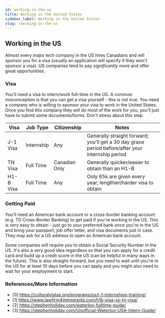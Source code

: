 ```yaml
---
id: working-in-the-us
title: Working in the United States
sidebar_label: Working in the United States
slug: /working-in-the-us
---
```


## Working in the US

Almost every major tech company in the US hires Canadians and will sponsor you for a visa (usually an application will specify if they won't sponsor a visa). US companies tend to pay _significantly_ more and offer great opportunities.

### Visa

You'll need a visa to intern/work full-time in the US. A common misconception is that you can get a visa yourself - this is not true. You need a company who is willing to sponsor your visa to work in the United States. Once you find this company they will do most of the work for you, you'll just have to submit some documents/forms. Don't stress about this step.

| Visa      | Job Type   | Citizenship   | Notes                                                                                            |
| --------- | ---------- | ------------- | ------------------------------------------------------------------------------------------------ |
| J-1 Visa  | Internship | Any           | Generally straight forward; you'll get a 30 day grace period before/after your internship period |
| TN Visa   | Full Time  | Canadian Only | Generally quicker/easier to obtain than an H1-B                                                  |
| H1-B Visa | Full Time  | Any           | Only 65k are given every year; lengthier/harder visa to obtain                                   |

### Getting Paid

You'll need an American bank account or a cross-border banking account (e.g. TD Cross-Border Banking) to get paid if you're working in the US. This is very easy to obtain - just go to your preferred bank once you're in the US and bring your passport, job offer letter, and visa documents just in case. They may ask for a US address to open an American bank account.

Some companies will require you to obtain a Social Security Number in the US. It's also a very good idea regardless so that you can apply for a credit card and build up a credit score in the US (can be helpful in many ways in the future). This is also straight-forward, but you need to wait until you're in the US for at least 10 days before you can apply and you might also need to wait for your employment to start.

### References/More Information

-   [0] https://culturalvistas.org/programs/us/j-1-internships-training/
-   [1] https://www.lawfirm4immigrants.com/h1b-visa-vs-tn-visa/
-   [2] https://stephenholiday.com/waterloo-fulltime-guide/
-   [3] https://stephenholiday.com/Unofficial-Waterloo-USA-Intern-Guide/
